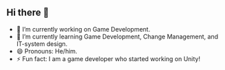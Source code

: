 ## Hi there 👋

<!--
**jonisSweden1/jonisSweden1** is a ✨ _special_ ✨ repository because its `README.md` (this file) appears on your GitHub profile.

Here are some ideas to get you started:

- 🔭 I’m currently working on ...
- 🌱 I’m currently learning ...
- 👯 I’m looking to collaborate on ...
- 🤔 I’m looking for help with ...
- 💬 Ask me about ...
- 📫 How to reach me: ...
- 😄 Pronouns: ...
- ⚡ Fun fact: ...
-->


- 🔭 I’m currently working on Game Development.
- 🌱 I’m currently learning Game Development, Change Management, and IT-system design.
- 😄 Pronouns: He/him.
- ⚡ Fun fact: I am a game developer who started working on Unity!
